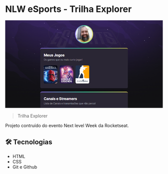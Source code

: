 # NLW eSports - Trilha Explorer

![preview](./.github/preview.png)


> Trilha Explorer

Projeto contruído do evento Next level Week da Rocketseat.

## 🛠 Tecnologias

- HTML
- CSS
- Git e Github
